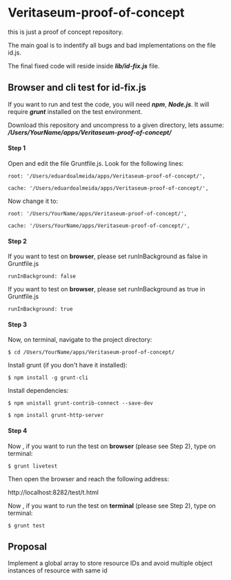 # Veritaseum-proof-of-concept

this is just a proof of concept repository.

The main goal is to indentify all bugs and bad implementations on the file id.js.

The final fixed code will reside inside ***lib/id-fix.js*** file.


##  Browser and cli test for id-fix.js

If you want to run and test the code, you will need ***npm***, ***Node.js***. It will require ***grunt*** installed on the test environment.

Download this repository and uncompress to a given directory, lets assume: ***/Users/YourName/apps/Veritaseum-proof-of-concept/***


#### Step 1

Open and edit the file Gruntfile.js. Look for the following lines:

    root: '/Users/eduardoalmeida/apps/Veritaseum-proof-of-concept/',

    cache: '/Users/eduardoalmeida/apps/Veritaseum-proof-of-concept/',

Now change it to:

    root: '/Users/YourName/apps/Veritaseum-proof-of-concept/',

    cache: '/Users/YourName/apps/Veritaseum-proof-of-concept/',

#### Step 2

If you want to test on **browser**, please set runInBackground as false in Gruntfile.js

    runInBackground: false

If you want to test on **browser**, please set runInBackground as true in Gruntfile.js

    runInBackground: true

#### Step 3

Now, on terminal, navigate to the project directory:

    $ cd /Users/YourName/apps/Veritaseum-proof-of-concept/

Install grunt (if you don't have it installed):

    $ npm install -g grunt-cli

Install dependencies:

    $ npm unistall grunt-contrib-connect --save-dev

    $ npm install grunt-http-server

#### Step 4

Now , if you want to run the test on **browser** (please see Step 2), type on terminal:

    $ grunt livetest

Then open the browser and reach the following address: 

http://localhost:8282/test/t.html

Now , if you want to run the test on **terminal** (please see Step 2), type on terminal:

    $ grunt test





## Proposal

Implement a global array to store resource IDs and avoid multiple object instances of resource with same id